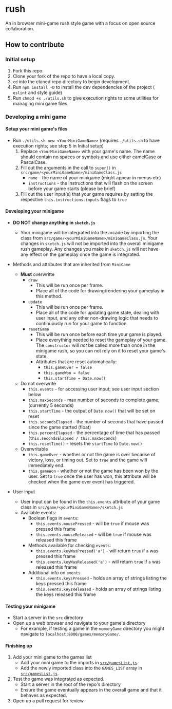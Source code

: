 # rush

An in browser mini-game rush style game with a focus on open source collaboration.

## How to contribute

### Initial setup

1. Fork this repo.
2. Clone your fork of the repo to have a local copy.
3. `cd` into the cloned repo directory to begin development.
4. Run `npm install -D` to install the dev dependencies of the project ( `eslint` and style guide)
5. Run `chmod +x ./utils.sh` to give execution rights to some utilities for managing mini game files

### Developing a mini game

#### Setup your mini game's files

- Run `./utils.sh new <YourMiniGameName>` (requires `./utils.sh` to have execution rights; see step 5 in Initial setup)
  1.  Replace `<YourMiniGameName>` with your game's name. The name should contain no spaces or symbols and use either camelCase or PascalCase.
  2.  Fill out the arguments in the call to `super()` in `src/game/<yourMiniGameName>/miniGameClass.js`
      - `name` - the name of your minigame (might appear in menus etc)
      - `instructions` - the instructions that will flash on the screen before your game starts (please be brief)
  3.  Fill out the user input(s) that your game requires by setting the respective `this.instructions.inputs` flags to `true`

#### Developing your minigame

- **DO NOT change anything in `sketch.js`**
  - Your minigame will be integrated into the arcade by importing the class from `src/game/<yourMiniGameName>/miniGameClass.js`. Your changes in `sketch.js` will not be imported into the overall minigame rush gameplay. Any changes you make in `sketch.js` will not have any effect on the gameplay once the game is integrated.
- Methods and attributes that are inherited from `MiniGame`
  - **Must** overwritte
    - `draw`
      - This will be run once per frame.
      - Place all of the code for drawing/rendering your gameplay in this method.
    - `update`
      - This will be run once per frame.
      - Place all of the code for updating game state, dealing with user input, and any other non-drawing logic that needs to continuously run for your game to function.
    - `resetGame`
      - This will be run once before each time your game is played.
      - Place everything needed to reset the gameplay of your game. The `constructor` will _not_ be called more than once in the minigame rush, so you can not rely on it to reset your game's state.
      - Attributes that are reset automatically:
        - `this.gameOver = false`
        - `this.gameWon = false`
        - `this.startTime = Date.now()`
  - Do not overwrite
    - `this.events` - for accessing user input; see user input section below
    - `this.maxSeconds` - max number of seconds to complete game; (currently 5 seconds)
    - `this.startTime` - the output of `Date.now()` that will be set on reset
    - `this.secondsElapsed` - the number of seconds that have passed since the game started (float)
    - `this.percentElapsed` - the percentage of time that has passed (`this.secondsElapsed / this.maxSeconds`)
    - `this.resetTime()` - resets the `startTime` to `Date.now()`
  - Overwritable
    - `this.gameOver` - whether or not the game is over because of victory, loss, or timing out. Set to `true` and the game will immediately end.
    - `this.gameWon` - whether or not the game has been won by the user. Set to `true` once the user has won, this attribute will be checked when the game over event has triggered.
- User input

  - User input can be found in the `this.events` attribute of your game class in `src/game/<yourMiniGameName>/sketch.js`
  - Available events:
    - Boolean flags in `events`:
      - `this.events.mousePressed` - will be `true` if mouse was pressed this frame
      - `this.events.mouseReleased` - will be `true` if mouse was released this frame
    - Methods available for checking `events`:
      - `this.events.keyWasPressed('a')` - will return `true` if `a` was pressed this frame
      - `this.events.keyWasReleased('a')` - will return `true` if `a` was released this frame
    - Additional info on `events`
      - `this.events.keysPressed` - holds an array of strings listing the keys pressed this frame
      - `this.events.keysReleased` - holds an array of strings listing the keys released this frame

#### Testing your minigame

- Start a server in the `src` directory
- Open up a web browser and navigate to your game's directory
  - For example, if testing a game in the `memoryGame` directory you might navigate to `localhost:8000/games/memoryGame/`.

#### Finishing up

1. Add your mini game to the games list
   - Add your mini game to the imports in [`src/gamesList.js`](src/gamesList.js).
   - Add the newly imported class into the `GAMES_LIST` array in [`src/gamesList.js`](src/gamesList.js).
2. Test the game was integrated as expected.
   - Start a server in the root of the repo's directory
   - Ensure the game eventually appears in the overall game and that it behaves as expected.
3. Open up a pull request for review
